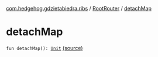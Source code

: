 [com.hedgehog.gdzietabiedra.ribs](../index.md) / [RootRouter](index.md) / [detachMap](./detach-map.md)

# detachMap

`fun detachMap(): `[`Unit`](https://kotlinlang.org/api/latest/jvm/stdlib/kotlin/-unit/index.html) [(source)](https://github.com/asvid/GdzieTaBiedra/tree/master/app/src/main/java/com/hedgehog/gdzietabiedra/ribs/RootRouter.kt#L83)